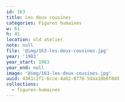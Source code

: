 ```yaml
---
id: 163
title: Les deux cousines
categories: Figures humaines
w: 61
h: 41
location: old atelier
note: null
file: '@img/163-les-deux-cousines.jpg'
year: '1983'
year_start: 1983
year_end: null
image: '@img/163-les-deux-cousines.jpg'
uuid: 4381c2f1-6cce-4a82-8776-5daa18b6f8dd
collections:
  - figures-humaines
---
```


